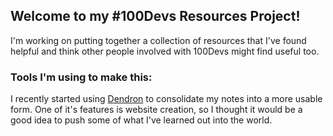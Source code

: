 ## Welcome to my #100Devs Resources Project!

I'm working on putting together a collection of resources that I've found helpful and think other people involved with 100Devs might find useful too.

### Tools I'm using to make this:

I recently started using [Dendron](https://www.dendron.so) to consolidate my notes into a more usable form. One of it's features is website creation, so I thought it would be a good idea to push some of what I've learned out into the world.
